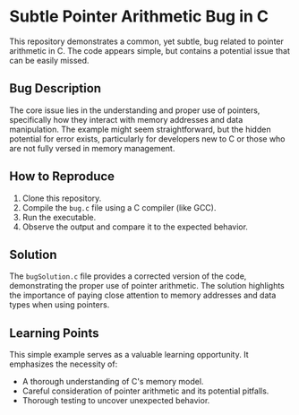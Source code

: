 # Subtle Pointer Arithmetic Bug in C

This repository demonstrates a common, yet subtle, bug related to pointer arithmetic in C. The code appears simple, but contains a potential issue that can be easily missed.

## Bug Description

The core issue lies in the understanding and proper use of pointers, specifically how they interact with memory addresses and data manipulation. The example might seem straightforward, but the hidden potential for error exists, particularly for developers new to C or those who are not fully versed in memory management.

## How to Reproduce

1. Clone this repository.
2. Compile the `bug.c` file using a C compiler (like GCC).
3. Run the executable.
4. Observe the output and compare it to the expected behavior.

## Solution

The `bugSolution.c` file provides a corrected version of the code, demonstrating the proper use of pointer arithmetic.  The solution highlights the importance of paying close attention to memory addresses and data types when using pointers.

## Learning Points

This simple example serves as a valuable learning opportunity. It emphasizes the necessity of:

*   A thorough understanding of C's memory model.
*   Careful consideration of pointer arithmetic and its potential pitfalls.
*   Thorough testing to uncover unexpected behavior.